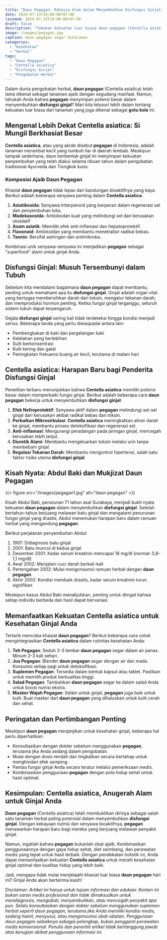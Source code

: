 ```yaml
---
title: "Daun Pegagan: Rahasia Alam dalam Menyembuhkan Disfungsi Ginjal"
date: 2024-07-13T10:00:00+07:00
lastmod: 2024-07-13T10:00:00+07:00
draft: false
description: "Temukan kekuatan luar biasa daun pegagan (Centella asiatica) dalam menyembuhkan disfungsi ginjal. Pelajari manfaat, penelitian terbaru, dan cara memanfaatkannya untuk kesehatan optimal."
image: /images/pegagan.jpg
caption: daun pegagan segar dihalaman 
categories:
  - "Kesehatan"
  - "Herbal"
tags:
  - "Daun Pegagan"
  - "Centella asiatica"
  - "Disfungsi Ginjal"
  - "Pengobatan Herbal"
---
```


Dalam dunia pengobatan herbal, **daun pegagan** (Centella asiatica) telah lama dikenal sebagai tanaman ajaib dengan segudang manfaat. Namun, tahukah Anda bahwa **pegagan** menyimpan potensi besar dalam menyembuhkan **disfungsi ginjal**? Mari kita telusuri lebih dalam tentang kekuatan luar biasa dari tanaman yang juga dikenal sebagai **gotu kola** ini.

Mengenal Lebih Dekat Centella asiatica: Si Mungil Berkhasiat Besar
------------------------------------------------------------------

**Centella asiatica**, atau yang akrab disebut **pegagan** di Indonesia, adalah tanaman merambat kecil yang tumbuh liar di daerah lembab. Meskipun tampak sederhana, daun berbentuk ginjal ini menyimpan kekuatan penyembuhan yang telah diakui selama ribuan tahun dalam pengobatan tradisional Ayurveda dan Tiongkok kuno.

### Komposisi Ajaib Daun Pegagan

Khasiat **daun pegagan** tidak lepas dari kandungan bioaktifnya yang kaya. Berikut adalah beberapa senyawa penting dalam **Centella asiatica**:

1.  **Asiatikosida**: Senyawa triterpenoid yang berperan dalam regenerasi sel dan penyembuhan luka.
2.  **Madekasosida**: Antioksidan kuat yang melindungi sel dari kerusakan oksidatif.
3.  **Asam asiatik**: Memiliki efek anti-inflamasi dan hepatoprotektif.
4.  **Flavonoid**: Antioksidan yang membantu menetralisir radikal bebas.
5.  **Tannin**: Bersifat astringen dan antimikroba.
    

Kombinasi unik senyawa-senyawa ini menjadikan **pegagan** sebagai "superfood" alami untuk ginjal Anda.

Disfungsi Ginjal: Musuh Tersembunyi dalam Tubuh
-----------------------------------------------

Sebelum kita mendalami bagaimana **daun pegagan** dapat membantu, penting untuk memahami apa itu **disfungsi ginjal**. Ginjal adalah organ vital yang bertugas membersihkan darah dari toksin, mengatur tekanan darah, dan memproduksi hormon penting. Ketika fungsi ginjal terganggu, seluruh sistem tubuh dapat terpengaruh.

Gejala **disfungsi ginjal** sering kali tidak terdeteksi hingga kondisi menjadi serius. Beberapa tanda yang perlu diwaspadai antara lain:

*   Pembengkakan di kaki dan pergelangan kaki
*   Kelelahan yang berlebihan
*   Sulit berkonsentrasi
*   Kulit kering dan gatal
*   Peningkatan frekuensi buang air kecil, terutama di malam hari
    

Centella asiatica: Harapan Baru bagi Penderita Disfungsi Ginjal
---------------------------------------------------------------

Penelitian terbaru menunjukkan bahwa **Centella asiatica** memiliki potensi besar dalam memperbaiki fungsi ginjal. Berikut adalah beberapa cara **daun pegagan** bekerja untuk menyembuhkan **disfungsi ginjal**:

1.  **Efek Nefroprotektif**: Senyawa aktif dalam **pegagan** melindungi sel-sel ginjal dari kerusakan akibat radikal bebas dan toksin.
2.  **Perbaikan Mikrosirkulasi**: **Centella asiatica** meningkatkan aliran darah ke ginjal, membantu proses detoksifikasi dan regenerasi sel.
3.  **Anti-inflamasi**: Mengurangi peradangan pada jaringan ginjal, mencegah kerusakan lebih lanjut.
4.  **Diuretik Alami**: Membantu mengeluarkan toksin melalui urin tanpa membebani ginjal.
5.  **Regulasi Tekanan Darah**: Membantu mengontrol hipertensi, salah satu faktor risiko utama **disfungsi ginjal**.
    

Kisah Nyata: Abdul Baki dan Mukjizat Daun Pegagan
-------------------------------------------------
{{< figure src="/images/pegagan1.jpg" alt="daun pegagan" >}}

Kisah Abdul Baki, pensiunan 71 tahun asal Surabaya, menjadi bukti nyata kekuatan **daun pegagan** dalam menyembuhkan **disfungsi ginjal**. Setelah bertahun-tahun berjuang melawan batu ginjal dan mengalami penurunan fungsi ginjal yang drastis, Abdul menemukan harapan baru dalam ramuan herbal yang mengandung **pegagan**.

Berikut perjalanan penyembuhan Abdul:

1.  1997: Didiagnosis batu ginjal
2.  2001: Batu muncul di kedua ginjal
3.  Desember 2001: Kadar serum kreatinin mencapai 18 mg/dl (normal: 0,8-1,1 mg/dl)
4.  Awal 2002: Menjalani cuci darah berkali-kali
5.  Pertengahan 2002: Mulai mengonsumsi ramuan herbal dengan **daun pegagan**
6.  Akhir 2002: Kondisi membaik drastis, kadar serum kreatinin turun signifikan
    

Meskipun kasus Abdul Baki menakjubkan, penting untuk diingat bahwa setiap individu berbeda dan hasil dapat bervariasi.

Memanfaatkan Kekuatan Centella asiatica untuk Kesehatan Ginjal Anda
-------------------------------------------------------------------

Tertarik mencoba khasiat **daun pegagan**? Berikut beberapa cara untuk mengintegrasikan **Centella asiatica** dalam rutinitas kesehatan Anda:

1.  **Teh Pegagan**: Seduh 2-3 lembar **daun pegagan** segar dalam air panas. Minum 2-3 kali sehari.
2.  **Jus Pegagan**: Blender **daun pegagan** segar dengan air dan madu. Konsumsi setiap pagi untuk detoksifikasi.
3.  **Suplemen Pegagan**: Tersedia dalam bentuk kapsul atau tablet. Pastikan untuk memilih produk berkualitas tinggi.
4.  **Salad Pegagan**: Tambahkan **daun pegagan** segar ke dalam salad Anda untuk boost nutrisi ekstra.
5.  **Masker Wajah Pegagan**: Selain untuk ginjal, **pegagan** juga baik untuk kulit. Buat masker dari **daun pegagan** yang dihaluskan untuk kulit cerah dan sehat.
    

Peringatan dan Pertimbangan Penting
-----------------------------------

Meskipun **daun pegagan** menjanjikan untuk kesehatan ginjal, beberapa hal perlu diperhatikan:

*   Konsultasikan dengan dokter sebelum menggunakan **pegagan**, terutama jika Anda sedang dalam pengobatan.
*   Mulai dengan dosis rendah dan tingkatkan secara bertahap untuk menghindari efek samping.
*   Pantau fungsi ginjal Anda secara teratur melalui pemeriksaan medis.
*   Kombinasikan penggunaan **pegagan** dengan pola hidup sehat untuk hasil optimal.
    

Kesimpulan: Centella asiatica, Anugerah Alam untuk Ginjal Anda
--------------------------------------------------------------

**Daun pegagan** (Centella asiatica) telah membuktikan dirinya sebagai salah satu tanaman herbal paling potensial dalam menyembuhkan **disfungsi ginjal**. Dengan kekayaan nutrisi dan senyawa bioaktifnya, **pegagan** menawarkan harapan baru bagi mereka yang berjuang melawan penyakit ginjal.

Namun, ingatlah bahwa **pegagan** bukanlah obat ajaib. Kombinasikan penggunaannya dengan gaya hidup sehat, diet seimbang, dan perawatan medis yang tepat untuk hasil terbaik. Dengan pendekatan holistik ini, Anda dapat memanfaatkan kekuatan **Centella asiatica** untuk meraih kesehatan ginjal optimal dan kualitas hidup yang lebih baik.

Jadi, mengapa tidak mulai menjelajahi khasiat luar biasa **daun pegagan** hari ini? Ginjal Anda akan berterima kasih!

_Disclaimer: Artikel ini hanya untuk tujuan informasi dan edukasi. Konten ini bukan saran medis profesional dan tidak dimaksudkan untuk mendiagnosis, mengobati, menyembuhkan, atau mencegah penyakit apa pun. Selalu konsultasikan dengan dokter sebelum menggunakan suplemen herbal seperti daun pegagan, terutama jika Anda memiliki kondisi medis, sedang hamil, menyusui, atau mengonsumsi obat-obatan. Penggunaan daun pegagan sebaiknya sebagai pelengkap, bukan pengganti perawatan medis konvensional. Penulis dan penerbit artikel tidak bertanggung jawab atas kerugian akibat penggunaan informasi ini._